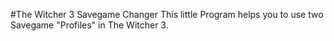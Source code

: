 #The Witcher 3 Savegame Changer
This little Program helps you to use two Savegame "Profiles" in The Witcher 3.
